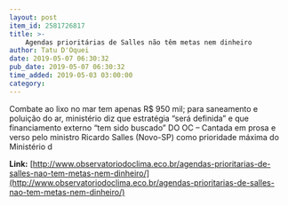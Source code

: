 ```yaml
---
layout: post
item_id: 2581726817
title: >-
    Agendas prioritárias de Salles não têm metas nem dinheiro
author: Tatu D'Oquei
date: 2019-05-07 06:30:32
pub_date: 2019-05-07 06:30:32
time_added: 2019-05-03 03:00:00
category: 
---
```


Combate ao lixo no mar tem apenas R$ 950 mil; para saneamento e poluição do ar, ministério diz que estratégia “será definida” e que financiamento externo “tem sido buscado” DO OC – Cantada em prosa e verso pelo ministro Ricardo Salles (Novo-SP) como prioridade máxima do Ministério d

**Link:** [http://www.observatoriodoclima.eco.br/agendas-prioritarias-de-salles-nao-tem-metas-nem-dinheiro/](http://www.observatoriodoclima.eco.br/agendas-prioritarias-de-salles-nao-tem-metas-nem-dinheiro/)

